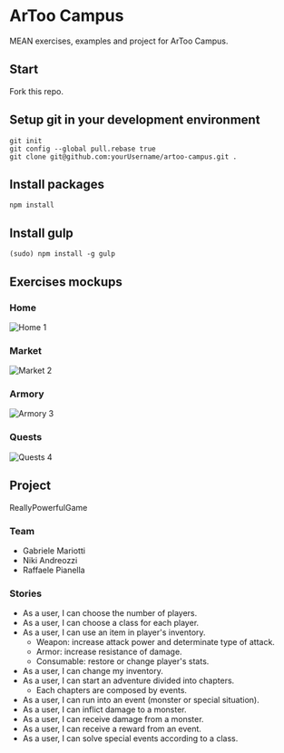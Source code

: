# ArToo Campus
MEAN exercises, examples and project for ArToo Campus.

## Start
Fork this repo.

## Setup git in your development environment
```
git init
git config --global pull.rebase true
git clone git@github.com:yourUsername/artoo-campus.git .
```

## Install packages
```
npm install
```

## Install gulp
```
(sudo) npm install -g gulp
```

## Exercises mockups

### Home
![Home 1](https://assets.moqups.com/grdjfDzUzO/Page_1.png)

### Market
![Market 2](https://assets.moqups.com/Jgy3rpaJPz/Page_1.png)

### Armory
![Armory 3](https://assets.moqups.com/wVwd427LO5/Page_1.png)

### Quests
![Quests 4](https://assets.moqups.com/57dqoZC60v/Page_1.png)

## Project

ReallyPowerfulGame

### Team

* Gabriele Mariotti
* Niki Andreozzi
* Raffaele Pianella

### Stories

* As a user, I can choose the number of players.
* As a user, I can choose a class for each player.
* As a user, I can use an item in player's inventory.
    * Weapon: increase attack power and determinate type of attack.
    * Armor: increase resistance of damage.
    * Consumable: restore or change player's stats.
* As a user, I can change my inventory.
* As a user, I can start an adventure divided into chapters.
    * Each chapters are composed by events.
* As a user, I can run into an event (monster or special situation).
* As a user, I can inflict damage to a monster.
* As a user, I can receive damage from a monster.
* As a user, I can receive a reward from an event.
* As a user, I can solve special events according to a class.



